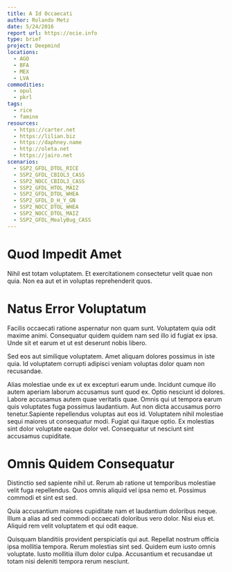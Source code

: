 ```yaml
---
title: A Id Occaecati
author: Rolando Metz
date: 5/24/2016
report url: https://ocie.info
type: brief
project: Deepmind
locations:
  - AGO
  - BFA
  - MEX
  - LVA
commodities:
  - opul
  - pkrl
tags:
  - rice
  - famine
resources:
  - https://carter.net
  - https://lilian.biz
  - https://daphney.name
  - http://oleta.net
  - https://jairo.net
scenarios:
  - SSP2_GFDL_DTOL_RICE
  - SSP2_GFDL_CBIOL3_CASS
  - SSP2_NOCC_CBIOL3_CASS
  - SSP2_GFDL_HTOL_MAIZ
  - SSP2_GFDL_DTOL_WHEA
  - SSP2_GFDL_D_H_Y_GN
  - SSP2_NOCC_DTOL_WHEA
  - SSP2_NOCC_DTOL_MAIZ
  - SSP2_GFDL_MealyBug_CASS
---
```

# Quod Impedit Amet
Nihil est totam voluptatem. Et exercitationem consectetur velit quae non quia. Non ea aut et in voluptas reprehenderit quos.

# Natus Error Voluptatum
Facilis occaecati ratione aspernatur non quam sunt. Voluptatem quia odit maxime animi. Consequatur quidem quidem nam sed illo id fugiat ex ipsa. Unde sit et earum et ut est deserunt nobis libero.
 Sed eos aut similique voluptatem. Amet aliquam dolores possimus in iste quia. Id voluptatem corrupti adipisci veniam voluptas dolor quam non recusandae.
 Alias molestiae unde ex ut ex excepturi earum unde. Incidunt cumque illo autem aperiam laborum accusamus sunt quod ex. Optio nesciunt id dolores. Labore accusamus autem quae veritatis quae. Omnis qui ut tempora earum quis voluptates fuga possimus laudantium. Aut non dicta accusamus porro tenetur.Sapiente repellendus voluptas aut eos id. Voluptatem nihil molestiae sequi maiores ut consequatur modi. Fugiat qui itaque optio. Ex molestias sint dolor voluptate eaque dolor vel. Consequatur ut nesciunt sint accusamus cupiditate.

# Omnis Quidem Consequatur
Distinctio sed sapiente nihil ut. Rerum ab ratione ut temporibus molestiae velit fuga repellendus. Quos omnis aliquid vel ipsa nemo et. Possimus commodi et sint est sed.
 Quia accusantium maiores cupiditate nam et laudantium doloribus neque. Illum a alias ad sed commodi occaecati doloribus vero dolor. Nisi eius et. Aliquid rem velit voluptatem et qui odit eaque.
 Quisquam blanditiis provident perspiciatis qui aut. Repellat nostrum officia ipsa mollitia tempora. Rerum molestias sint sed. Quidem eum iusto omnis voluptate. Iusto mollitia illum dolor culpa. Accusantium et recusandae ut totam nisi deleniti tempora rerum nesciunt.
